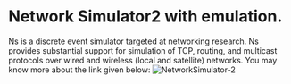 
Network Simulator2 with emulation. 
=========================================================================
Ns is a discrete event simulator targeted at networking research. Ns provides substantial support for simulation of TCP, routing, and multicast protocols over wired and wireless (local and satellite) networks.
You may know more about the link given below:
![NetworkSimulator-2](http://www.isi.edu/nsnam/ns/ "NetworkSimulator-2")

